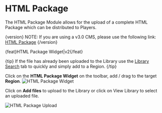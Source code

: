 # HTML Package

The HTML Package Module allows for the upload of a complete HTML Package which can be distributed to Players.

{version}
NOTE: If you are using a v3.0 CMS, please use the following link: [HTML Package](media_module_htmlpackage.html)
{/version}

{feat}HTML Package Widget|v2{/feat}

{tip}
If the file has already been uploaded to the Library use the [Library Search](layouts_library_search.html) tab to quickly and simply add to a Region.
{/tip}

Click on the **HTML Package Widget** on the toolbar,  add / drag to the target **Region**.  ![HTML Package Widget](img/v2_media_html_package.png)



Click on **Add files** to upload to the Library or click on View Library to select an uploaded file.

![HTML Package Upload](img/v2_media_html_package_upload.png)



